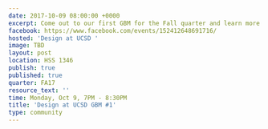 ```yaml
---
date: 2017-10-09 08:00:00 +0000
excerpt: Come out to our first GBM for the Fall quarter and learn more about us!
facebook: https://www.facebook.com/events/152412648691716/
hosted: 'Design at UCSD '
image: TBD
layout: post
location: HSS 1346
publish: true
published: true
quarter: FA17
resource_text: ''
time: Monday, Oct 9, 7PM - 8:30PM
title: 'Design at UCSD GBM #1'
type: community
---
```

